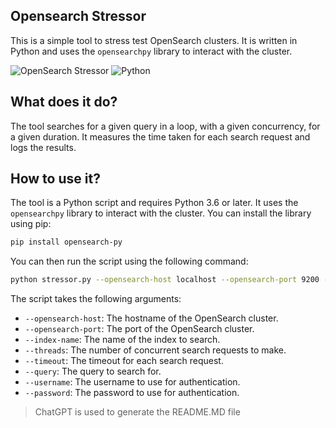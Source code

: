 ## Opensearch Stressor

This is a simple tool to stress test OpenSearch clusters. It is written in Python and uses the `opensearchpy` library to interact with the cluster.

![OpenSearch Stressor](https://img.shields.io/badge/Opensearch-Stressor-blue?style=for-the-badge&logo=OpenSearch)
![Python](https://img.shields.io/badge/Python-3.6%2B-blue?style=for-the-badge&logo=python)

## What does it do?

The tool searches for a given query in a loop, with a given concurrency, for a given duration. It measures the time taken for each search request and logs the results.

## How to use it?

The tool is a Python script and requires Python 3.6 or later. It uses the `opensearchpy` library to interact with the cluster. You can install the library using pip:

```bash
pip install opensearch-py
```

You can then run the script using the following command:

```bash
python stressor.py --opensearch-host localhost --opensearch-port 9200 --index-name security-auditlog-* --threads 4 --timeout 10 --query '{"query": {"match_all": {}}}' --username <user> --password <password>
```

The script takes the following arguments:

- `--opensearch-host`: The hostname of the OpenSearch cluster.
- `--opensearch-port`: The port of the OpenSearch cluster.
- `--index-name`: The name of the index to search.
- `--threads`: The number of concurrent search requests to make.
- `--timeout`: The timeout for each search request.
- `--query`: The query to search for.
- `--username`: The username to use for authentication.
- `--password`: The password to use for authentication.

> ChatGPT is used to generate the README.MD file